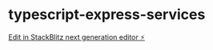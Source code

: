 # typescript-express-services

[Edit in StackBlitz next generation editor ⚡️](https://stackblitz.com/~/github.com/f2xiao/typescript-express-services)